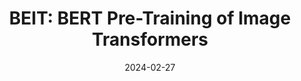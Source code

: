 ---
layout: seminar-post
title: "BEIT: BERT Pre-Training of Image Transformers"
subtitle: 
categories: "Computer Vision"
tags: [BERT, ViT]
date: 2024-02-27
pdf_url: 'https://drive.google.com/file/d/1grmm0M0LE73A8fwXwh0fB1jWQdyTmxdP/preview'
---